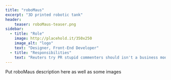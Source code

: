 ```yaml
---
title: "roboMaus"
excerpt: "3D printed robotic tank"
header:
    teaser: roboMaus-teaser.png
sidebar:
  - title: "Role"
    image: http://placehold.it/350x250
    image_alt: "logo"
    text: "Designer, Front-End Developer"
  - title: "Responsibilities"
    text: "Reuters try PR stupid commenters should isn't a business model"
---
```


Put roboMaus description here as well as some images